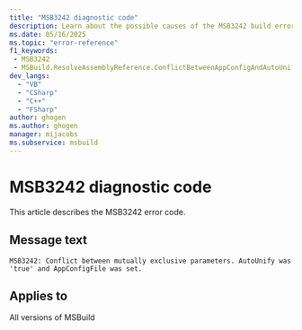 ```yaml
---
title: "MSB3242 diagnostic code"
description: Learn about the possible causes of the MSB3242 build error, and get troubleshooting tips.
ms.date: 05/16/2025
ms.topic: "error-reference"
f1_keywords:
 - MSB3242
 - MSBuild.ResolveAssemblyReference.ConflictBetweenAppConfigAndAutoUnify
dev_langs:
  - "VB"
  - "CSharp"
  - "C++"
  - "FSharp"
author: ghogen
ms.author: ghogen
manager: mijacobs
ms.subservice: msbuild
---
```


# MSB3242 diagnostic code

<!-- :::ErrorDefinitionDescription::: -->
<!-- :::editable-content name="introDescription"::: -->
This article describes the MSB3242 error code.
<!-- :::editable-content-end::: -->

## Message text

<!-- :::editable-content name="messageText"::: -->
`MSB3242: Conflict between mutually exclusive parameters. AutoUnify was 'true' and AppConfigFile was set.`
<!-- :::editable-content-end::: -->
<!-- MSB3242: Conflict between mutually exclusive parameters. AutoUnify was 'true' and AppConfigFile was set. -->

<!-- :::editable-content name="postOutputDescription"::: -->
<!--
{StrBegin="MSB3242: "}
-->
<!-- :::editable-content-end::: -->
<!-- :::ErrorDefinitionDescription-end::: -->

## Applies to

All versions of MSBuild
